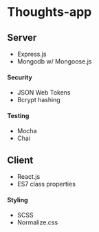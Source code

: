 # Thoughts-app

## Server

- Express.js
- Mongodb w/ Mongoose.js
#### Security
- JSON Web Tokens
- Bcrypt hashing

#### Testing
- Mocha
- Chai


## Client

- React.js
- ES7 class properties
#### Styling
- SCSS
- Normalize.css
